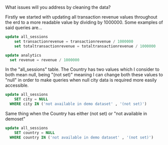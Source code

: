 What issues will you address by cleaning the data?

Firstly we started with updating all transaction revenue values throughout the erd to a more readable value by dividing by 1000000. Some examples of said queries are...

```sql
update all_sessions
	set transactionrevenue = transactionrevenue / 1000000
	set totaltransactionrevenue = totaltransactionrevenue / 1000000
```
```sql
update analytics
  set revenue = revenue / 1000000
```

In the "all_sessions" table. The Country has two values which I consider to both mean null, being "(not set)" meaning I can change both these values to "null" in order to make queries when null city data is required more easily accessible.

```sql
update all_sessions
	SET city = NULL
  WHERE city IN ('not available in demo dataset' , '(not set)')
```

Same thing when the Country has either (not set) or "not available in demoset"

```sql
update all_sessions
	SET country = NULL
  WHERE country IN ('not available in demo dataset' , '(not set)')
```
